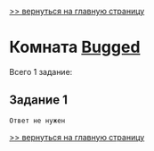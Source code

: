 [>> вернуться на главную страницу](https://github.com/BEPb/tryhackme/blob/master/README.md)

# Комната [Bugged](https://tryhackme.com/r/room/bugged) 

Всего 1 заданиe:
## Задание 1

```commandline
Ответ не нужен
```


[>> вернуться на главную страницу](https://github.com/BEPb/tryhackme/blob/master/README.md)